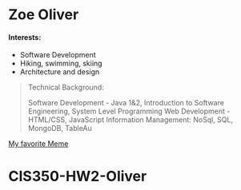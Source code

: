 # Zoe Oliver
#### Interests:
- Software Development
- Hiking, swimming, skiing
- Architecture and design

>Technical Background:
> 
>Software Development - Java 1&2, Introduction to Software Engineering, System Level Programming
>Web Development - HTML/CSS, JavaScript
>Information Management: NoSql, SQL, MongoDB, TableAu

[My favorite Meme](https://i.kym-cdn.com/entries/icons/original/000/027/475/Screen_Shot_2018-10-25_at_11.02.15_AM.png)

# CIS350-HW2-Oliver
